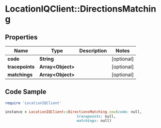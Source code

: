 # LocationIQClient::DirectionsMatching

## Properties

Name | Type | Description | Notes
------------ | ------------- | ------------- | -------------
**code** | **String** |  | [optional] 
**tracepoints** | **Array&lt;Object&gt;** |  | [optional] 
**matchings** | **Array&lt;Object&gt;** |  | [optional] 

## Code Sample

```ruby
require 'LocationIQClient'

instance = LocationIQClient::DirectionsMatching.new(code: null,
                                 tracepoints: null,
                                 matchings: null)
```


